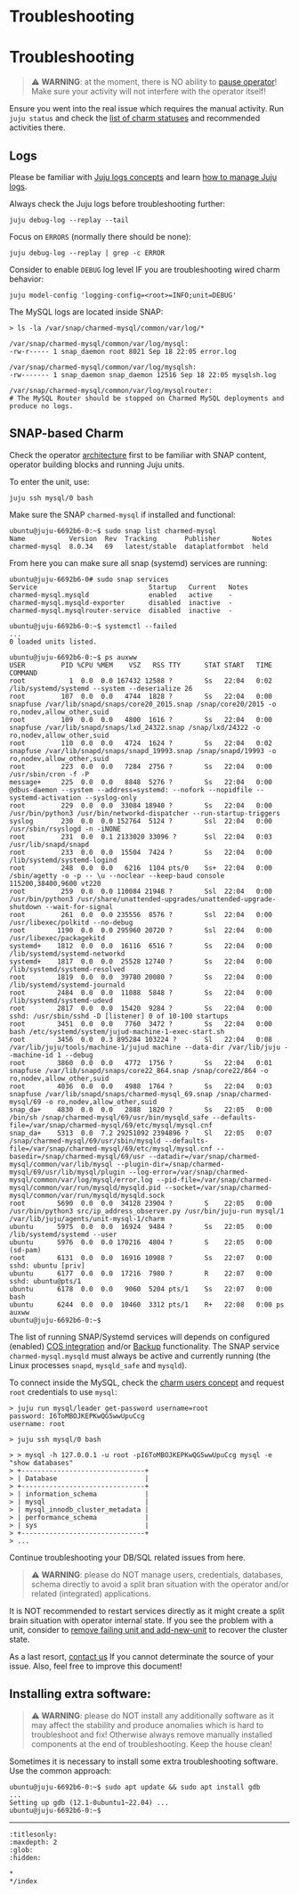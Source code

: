 
# Troubleshooting

# Troubleshooting

> :warning: **WARNING**: at the moment, there is NO ability to [pause operator](https://warthogs.atlassian.net/browse/DPE-2545)!<br/>Make sure your activity will not interfere with the operator itself!

Ensure you went into the real issue which requires the manual activity. Run `juju status` and check the [list of charm statuses](/reference/charm-statuses) and recommended activities there.

## Logs

Please be familiar with [Juju logs concepts](https://juju.is/docs/juju/log) and learn [how to manage Juju logs](https://juju.is/docs/juju/manage-logs).

Always check the Juju logs before troubleshooting further:
```shell
juju debug-log --replay --tail
```

Focus on `ERRORS` (normally there should be none):
```shell
juju debug-log --replay | grep -c ERROR
```

Consider to enable `DEBUG` log level IF you are troubleshooting wired charm behavior:
```shell
juju model-config 'logging-config=<root>=INFO;unit=DEBUG'
```

The MySQL logs are located inside SNAP:
```shell
> ls -la /var/snap/charmed-mysql/common/var/log/*

/var/snap/charmed-mysql/common/var/log/mysql:
-rw-r----- 1 snap_daemon root 8021 Sep 18 22:05 error.log

/var/snap/charmed-mysql/common/var/log/mysqlsh:
-rw------- 1 snap_daemon snap_daemon 12516 Sep 18 22:05 mysqlsh.log

/var/snap/charmed-mysql/common/var/log/mysqlrouter:
# The MySQL Router should be stopped on Charmed MySQL deployments and produce no logs.
```

## SNAP-based Charm

Check the operator [architecture](/explanation/architecture) first to be familiar with SNAP content, operator building blocks and running Juju units.

To enter the unit, use:
```shell
juju ssh mysql/0 bash
```

Make sure the SNAP `charmed-mysql` if installed and functional:
```shell
ubuntu@juju-6692b6-0:~$ sudo snap list charmed-mysql
Name           Version  Rev  Tracking       Publisher        Notes
charmed-mysql  8.0.34   69   latest/stable  dataplatformbot  held
```

From here you can make sure all snap (systemd) services are running: 
```shell
ubuntu@juju-6692b6-0# sudo snap services
Service                            Startup   Current   Notes
charmed-mysql.mysqld               enabled   active    -
charmed-mysql.mysqld-exporter      disabled  inactive  -
charmed-mysql.mysqlrouter-service  disabled  inactive  -

ubuntu@juju-6692b6-0:~$ systemctl --failed
...
0 loaded units listed.

ubuntu@juju-6692b6-0:~$ ps auxww
USER         PID %CPU %MEM    VSZ   RSS TTY      STAT START   TIME COMMAND
root           1  0.0  0.0 167432 12588 ?        Ss   22:04   0:02 /lib/systemd/systemd --system --deserialize 26
root         107  0.0  0.0   4744  1828 ?        Ss   22:04   0:00 snapfuse /var/lib/snapd/snaps/core20_2015.snap /snap/core20/2015 -o ro,nodev,allow_other,suid
root         109  0.0  0.0   4800  1616 ?        Ss   22:04   0:00 snapfuse /var/lib/snapd/snaps/lxd_24322.snap /snap/lxd/24322 -o ro,nodev,allow_other,suid
root         110  0.0  0.0   4724  1624 ?        Ss   22:04   0:02 snapfuse /var/lib/snapd/snaps/snapd_19993.snap /snap/snapd/19993 -o ro,nodev,allow_other,suid
root         223  0.0  0.0   7284  2756 ?        Ss   22:04   0:00 /usr/sbin/cron -f -P
message+     225  0.0  0.0   8848  5276 ?        Ss   22:04   0:00 @dbus-daemon --system --address=systemd: --nofork --nopidfile --systemd-activation --syslog-only
root         229  0.0  0.0  33084 18940 ?        Ss   22:04   0:00 /usr/bin/python3 /usr/bin/networkd-dispatcher --run-startup-triggers
syslog       230  0.0  0.0 152764  5124 ?        Ssl  22:04   0:00 /usr/sbin/rsyslogd -n -iNONE
root         231  0.0  0.1 2133020 33096 ?       Ssl  22:04   0:03 /usr/lib/snapd/snapd
root         233  0.0  0.0  15504  7424 ?        Ss   22:04   0:00 /lib/systemd/systemd-logind
root         248  0.0  0.0   6216  1104 pts/0    Ss+  22:04   0:00 /sbin/agetty -o -p -- \u --noclear --keep-baud console 115200,38400,9600 vt220
root         259  0.0  0.0 110084 21948 ?        Ssl  22:04   0:00 /usr/bin/python3 /usr/share/unattended-upgrades/unattended-upgrade-shutdown --wait-for-signal
root         261  0.0  0.0 235556  8576 ?        Ssl  22:04   0:00 /usr/libexec/polkitd --no-debug
root        1190  0.0  0.0 295960 20720 ?        Ssl  22:04   0:00 /usr/libexec/packagekitd
systemd+    1812  0.0  0.0  16116  6516 ?        Ss   22:04   0:00 /lib/systemd/systemd-networkd
systemd+    1817  0.0  0.0  25528 12740 ?        Ss   22:04   0:00 /lib/systemd/systemd-resolved
root        1819  0.0  0.0  39780 20080 ?        Ss   22:04   0:00 /lib/systemd/systemd-journald
root        2484  0.0  0.0  11088  5848 ?        Ss   22:04   0:00 /lib/systemd/systemd-udevd
root        2817  0.0  0.0  15420  9284 ?        Ss   22:04   0:00 sshd: /usr/sbin/sshd -D [listener] 0 of 10-100 startups
root        3451  0.0  0.0   7760  3472 ?        Ss   22:04   0:00 bash /etc/systemd/system/jujud-machine-1-exec-start.sh
root        3456  0.0  0.3 895284 103224 ?       Sl   22:04   0:08 /var/lib/juju/tools/machine-1/jujud machine --data-dir /var/lib/juju --machine-id 1 --debug
root        3860  0.0  0.0   4772  1756 ?        Ss   22:04   0:01 snapfuse /var/lib/snapd/snaps/core22_864.snap /snap/core22/864 -o ro,nodev,allow_other,suid
root        4036  0.0  0.0   4988  1764 ?        Ss   22:04   0:03 snapfuse /var/lib/snapd/snaps/charmed-mysql_69.snap /snap/charmed-mysql/69 -o ro,nodev,allow_other,suid
snap_da+    4830  0.0  0.0   2888  1820 ?        Ss   22:05   0:00 /bin/sh /snap/charmed-mysql/69/usr/bin/mysqld_safe --defaults-file=/var/snap/charmed-mysql/69/etc/mysql/mysql.cnf
snap_da+    5313  0.0  7.2 29251092 2394896 ?    Sl   22:05   0:07 /snap/charmed-mysql/69/usr/sbin/mysqld --defaults-file=/var/snap/charmed-mysql/69/etc/mysql/mysql.cnf --basedir=/snap/charmed-mysql/69/usr --datadir=/var/snap/charmed-mysql/common/var/lib/mysql --plugin-dir=/snap/charmed-mysql/69/usr/lib/mysql/plugin --log-error=/var/snap/charmed-mysql/common/var/log/mysql/error.log --pid-file=/var/snap/charmed-mysql/common/var/run/mysqld/mysqld.pid --socket=/var/snap/charmed-mysql/common/var/run/mysqld/mysqld.sock
root        5690  0.0  0.0  34128 23904 ?        S    22:05   0:00 /usr/bin/python3 src/ip_address_observer.py /usr/bin/juju-run mysql/1 /var/lib/juju/agents/unit-mysql-1/charm
ubuntu      5975  0.0  0.0  16924  9484 ?        Ss   22:05   0:00 /lib/systemd/systemd --user
ubuntu      5976  0.0  0.0 170216  4804 ?        S    22:05   0:00 (sd-pam)
root        6131  0.0  0.0  16916 10988 ?        Ss   22:07   0:00 sshd: ubuntu [priv]
ubuntu      6177  0.0  0.0  17216  7980 ?        R    22:07   0:00 sshd: ubuntu@pts/1
ubuntu      6178  0.0  0.0   9060  5204 pts/1    Ss   22:07   0:00 bash
ubuntu      6244  0.0  0.0  10460  3312 pts/1    R+   22:08   0:00 ps auxww
ubuntu@juju-6692b6-0:~$ 
```

The list of running SNAP/Systemd services will depends on configured (enabled) [COS integration](/how-to-guides/monitoring-cos/enable-monitoring) and/or [Backup](/how-to-guides/back-up-and-restore/create-a-backup) functionality. The SNAP service `charmed-mysql.mysqld` must always be active and currently running (the Linux processes `snapd`, `mysqld_safe` and `mysqld`).

To connect inside the MySQL, check the [charm users concept](/explanation/users) and request `root` credentials to use `mysql`:
```shell
> juju run mysql/leader get-password username=root
password: I6ToMBOJKEPKwQG5wwUpuCcg
username: root

> juju ssh mysql/0 bash

> > mysql -h 127.0.0.1 -u root -pI6ToMBOJKEPKwQG5wwUpuCcg mysql -e "show databases"
> +-------------------------------+
> | Database                      |
> +-------------------------------+
> | information_schema            |
> | mysql                         |
> | mysql_innodb_cluster_metadata |
> | performance_schema            |
> | sys                           |
> +-------------------------------+
> ...
```
Continue troubleshooting your DB/SQL related issues from here.

> :warning: **WARNING**: please do NOT manage users, credentials, databases, schema directly to avoid a split bran situation with the operator and/or related (integrated) applications.

It is NOT recommended to restart services directly as it might create a split brain situation with operator internal state. If you see the problem with a unit, consider to [remove failing unit and add-new-unit](/tutorial/3-scale-replicas) to recover the cluster state.

As a last resort, [contact us](/reference/contacts) If you cannot determinate the source of your issue.
Also, feel free to improve this document!

## Installing extra software:

> :warning: **WARNING**: please do NOT install any additionally software as it may affect the stability and produce anomalies which is hard to troubleshoot and fix! Otherwise always remove manually installed components at the end of troubleshooting. Keep the house clean!

Sometimes it is necessary to install some extra troubleshooting software. Use the common approach:
```shell
ubuntu@juju-6692b6-0:~$ sudo apt update && sudo apt install gdb
...
Setting up gdb (12.1-0ubuntu1~22.04) ...
ubuntu@juju-6692b6-0:~$
```

-------------------------


```{toctree}
:titlesonly:
:maxdepth: 2
:glob:
:hidden:

*
*/index
```
